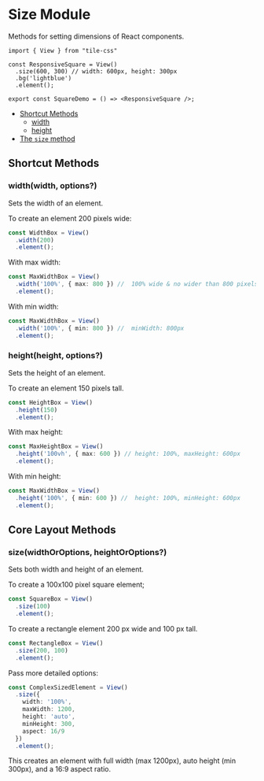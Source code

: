 # Size Module

Methods for setting dimensions of React components.

```tsx
import { View } from "tile-css"

const ResponsiveSquare = View()
  .size(600, 300) // width: 600px, height: 300px
  .bg('lightblue')
  .element();

export const SquareDemo = () => <ResponsiveSquare />;
```

- [Shortcut Methods](#shortcut-methods)
  - [width](#widthwidth-options)
  - [height](#heightheight-options)
- [The `size` method](#sizewidthoroptions-heightoroptions)


## Shortcut Methods

### width(width, options?)

Sets the width of an element.

To create an element 200 pixels wide:

```typescript
const WidthBox = View()
  .width(200)
  .element();
```

With max width:

```typescript
const MaxWidthBox = View()
  .width('100%', { max: 800 }) //  100% wide & no wider than 800 pixels.
  .element();
```

With min width:

```typescript
const MaxWidthBox = View()
  .width('100%', { min: 800 }) //  minWidth: 800px
  .element();
```

### height(height, options?)

Sets the height of an element.

To create an element 150 pixels tall.

```typescript
const HeightBox = View()
  .height(150)
  .element();
```

With max height:

```typescript
const MaxHeightBox = View()
  .height('100vh', { max: 600 }) // height: 100%, maxHeight: 600px
  .element();
```

With min height:

```typescript
const MaxWidthBox = View()
  .height('100%', { min: 600 }) //  height: 100%, minHeight: 600px
  .element();
```

## Core Layout Methods

### size(widthOrOptions, heightOrOptions?)

Sets both width and height of an element.

To create a 100x100 pixel square element;

```typescript
const SquareBox = View()
  .size(100)
  .element();
```

To create a rectangle element 200 px wide and 100 px tall.

```typescript
const RectangleBox = View()
  .size(200, 100)
  .element();
```

Pass more detailed options:

```typescript
const ComplexSizedElement = View()
  .size({
    width: '100%',
    maxWidth: 1200,
    height: 'auto',
    minHeight: 300,
    aspect: 16/9
  })
  .element();
```

This creates an element with full width (max 1200px), auto height (min 300px), and a 16:9 aspect ratio.
